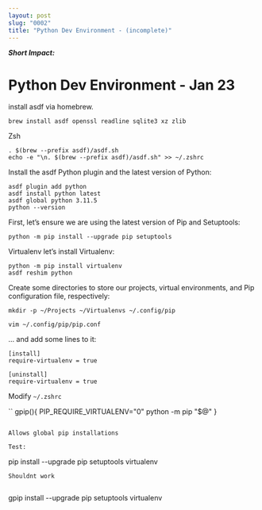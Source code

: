 ```yaml
---
layout: post
slug: "0002"
title: "Python Dev Environment - (incomplete)"
---
```


***Short Impact:***



# Python Dev Environment - Jan 23

install asdf via homebrew.
```
brew install asdf openssl readline sqlite3 xz zlib
```

Zsh
```
. $(brew --prefix asdf)/asdf.sh
echo -e "\n. $(brew --prefix asdf)/asdf.sh" >> ~/.zshrc
```

Install the asdf Python plugin and the latest version of Python:
```
asdf plugin add python
asdf install python latest
asdf global python 3.11.5
python --version
```

First, let’s ensure we are using the latest version of Pip and Setuptools:
```
python -m pip install --upgrade pip setuptools
```


Virtualenv
let’s install Virtualenv:
```
python -m pip install virtualenv
asdf reshim python
```
Create some directories to store our projects, virtual environments, and Pip configuration file, respectively:
```
mkdir -p ~/Projects ~/Virtualenvs ~/.config/pip
```

```
vim ~/.config/pip/pip.conf
```
… and add some lines to it:
```
[install]
require-virtualenv = true

[uninstall]
require-virtualenv = true
```


Modify `~/.zshrc`

``
gpip(){
   PIP_REQUIRE_VIRTUALENV="0" python -m pip "$@"
}
```

Allows global pip installations

Test:
```
pip install --upgrade pip setuptools virtualenv
```
Shouldnt work


```
gpip install --upgrade pip setuptools virtualenv
```